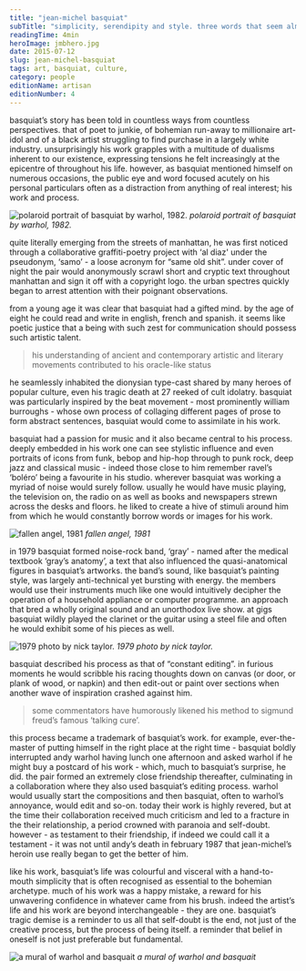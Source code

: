 ```yaml
---
title: "jean-michel basquiat"
subTitle: "simplicity, serendipity and style. three words that seem almost tailor-made for new york painter and visionary, ‘jean-michel basquiat’; one of the twentieth century’s most influential and enduring artists."
readingTime: 4min
heroImage: jmbhero.jpg
date: 2015-07-12
slug: jean-michel-basquiat
tags: art, basquiat, culture,
category: people
editionName: artisan
editionNumber: 4
---
```


basquiat’s story has been told in countless ways from countless perspectives. that of poet to junkie, of bohemian run-away to millionaire art-idol and of a black artist struggling to find purchase in a largely white industry. unsurprisingly his work grapples with a multitude of dualisms inherent to our existence, expressing tensions he felt increasingly at the epicentre of throughout his life. however, as basquiat mentioned himself on numerous occasions, the public eye and word focused acutely on his personal particulars often as a distraction from anything of real interest; his work and process.

![polaroid portrait of basquiat by warhol, 1982.](https://s3-eu-west-1.amazonaws.com/meta.hevnly.com/images/on-12-7-2015/portrait.jpg)
*polaroid portrait of basquiat by warhol, 1982.*

quite literally emerging from the streets of manhattan, he was first noticed through a collaborative graffiti-poetry project with ‘al diaz' under the pseudonym, ‘samo’ - a loose acronym for “same old shit”. under cover of night the pair would anonymously scrawl short and cryptic text throughout manhattan and sign it off with a copyright logo. the urban spectres quickly began to arrest attention with their poignant observations.

from a young age it was clear that basquiat had a gifted mind. by the age of eight he could read and write in english, french and spanish. it seems like poetic justice that a being with such zest for communication should possess such artistic talent.

>his understanding of ancient and contemporary artistic and literary movements contributed to his oracle-like status

he seamlessly inhabited the dionysian type-cast shared by many heroes of popular culture, even his tragic death at 27 reeked of cult idolatry. basquiat was particularly inspired by the beat movement - most prominently william burroughs - whose own process of collaging different pages of prose to form abstract sentences, basquiat would come to assimilate in his work.

basquiat had a passion for music and it also became central to his process. deeply embedded in his work one can see stylistic influence and even portraits of icons from funk, bebop and hip-hop through to punk rock, deep jazz and classical music - indeed those close to him remember ravel’s ‘boléro’ being a favourite in his studio. wherever basquiat was working a myriad of noise would surely follow. usually he would have music playing, the television on, the radio on as well as books and newspapers strewn across the desks and floors. he liked to create a hive of stimuli around him from which he would constantly borrow words or images for his work.

![fallen angel, 1981](https://s3-eu-west-1.amazonaws.com/meta.hevnly.com/images/on-12-7-2015/angel.jpg)
*fallen angel, 1981*

in 1979 basquiat formed noise-rock band, ‘gray’ - named after the medical textbook ‘gray’s anatomy’, a text that also influenced the quasi-anatomical figures in basquiat’s artworks. the band’s sound, like basquiat’s painting style, was largely anti-technical yet bursting with energy. the members would use their instruments much like one would intuitively decipher the operation of a household appliance or computer programme. an approach that bred a wholly original sound and an unorthodox live show. at gigs basquiat wildly played the clarinet or the guitar using a steel file and often he would exhibit some of his pieces as well.

![1979 photo by nick taylor.](https://s3-eu-west-1.amazonaws.com/meta.hevnly.com/images/on-12-7-2015/1979.jpg)
*1979 photo by nick taylor.*

basquiat described his process as that of “constant editing”. in furious moments he would scribble his racing thoughts down on canvas (or door, or plank of wood, or napkin) and then edit-out or paint over sections when another wave of inspiration crashed against him.

>some commentators have humorously likened his method to sigmund freud’s famous ‘talking cure’.

this process became a trademark of basquiat’s work. for example, ever-the-master of putting himself in the right place at the right time - basquiat boldly interrupted andy warhol having lunch one afternoon and asked warhol if he might buy a postcard of his work - which, much to basquiat’s surprise, he did. the pair formed an extremely close friendship thereafter, culminating in a collaboration where they also used basquiat’s editing process. warhol would usually start the compositions and then basquiat, often to warhol’s annoyance, would edit and so-on. today their work is highly revered, but at the time their collaboration received much criticism and led to a fracture in the their relationship, a period crowned with paranoia and self-doubt. however - as testament to their friendship, if indeed we could call it a testament - it was not until andy’s death in february 1987 that jean-michel’s heroin use really began to get the better of him.

like his work, basquiat’s life was colourful and visceral with a hand-to-mouth simplicity that is often recognised as essential to the bohemian archetype. much of his work was a happy mistake, a reward for his unwavering confidence in whatever came from his brush. indeed the artist’s life and his work are beyond interchangeable - they are one. basquiat’s tragic demise is a reminder to us all that self-doubt is the end, not just of the creative process, but the process of being itself. a reminder that belief in oneself is not just preferable but fundamental.

![a mural of warhol and basquait](https://s3-eu-west-1.amazonaws.com/meta.hevnly.com/images/on-12-7-2015/nymural.jpg)
*a mural of warhol and basquait*
